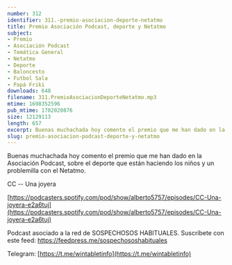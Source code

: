 ```yaml
---
number: 312
identifier: 311.-premio-asociacion-deporte-netatmo
title: Premio Asociación Podcast, deporte y Netatmo
subject:
- Premio
- Asociación Podcast
- Temática General
- Netatmo
- Deporte
- Baloncesto
- Futbol Sala
- Papá Friki
downloads: 648
filename: 311.PremioAsociacionDeporteNetatmo.mp3
mtime: 1698352596
pub_mtime: 1702020876
size: 12129113
length: 657
excerpt: Buenas muchachada hoy comento el premio que me han dado en la Asociación Podcast, sobre el deporte que están haciendo los niños y un problemilla con el netatmo
slug: premio-asociacion-podcast-deporte-y-netatmo
---
```

Buenas muchachada hoy comento el premio que me han dado en la Asociación Podcast, sobre el deporte que están haciendo los niños y un problemilla con el Netatmo.

CC -- Una joyera

[https://podcasters.spotify.com/pod/show/alberto5757/episodes/CC-Una-joyera-e2a6tuj](https://podcasters.spotify.com/pod/show/alberto5757/episodes/CC-Una-joyera-e2a6tuj)  

Podcast asociado a la red de SOSPECHOSOS HABITUALES. Suscríbete con este feed: https://feedpress.me/sospechososhabituales

Telegram: [https://t.me/wintabletinfo](https://t.me/wintabletinfo)